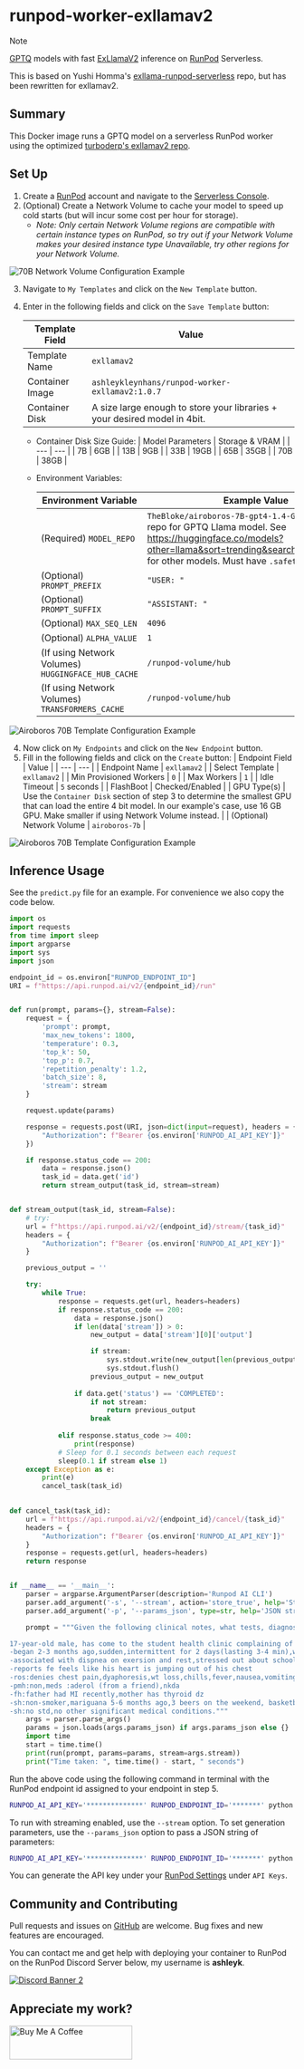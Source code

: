 # runpod-worker-exllamav2

> [!NOTE]  
> [GPTQ](https://arxiv.org/abs/2210.17323) models with fast
> [ExLlamaV2](https://github.com/turboderp/exllamav2) inference on
> [RunPod](https://runpod.io?ref=2xxro4sy) Serverless.
> 
> This is based on Yushi Homma's [exllama-runpod-serverless](
> https://github.com/hommayushi3/exllama-runpod-serverless) repo,
> but has been rewritten for exllamav2.

## Summary

This Docker image runs a GPTQ model on a serverless RunPod worker
using the optimized [turboderp's exllamav2 repo](
https://github.com/turboderp/exllamav2).

## Set Up

1. Create a [RunPod](https://runpod.io?ref=2xxro4sy) account and
   navigate to the [Serverless Console](https://www.runpod.io/console/serverless).
2. (Optional) Create a Network Volume to cache your model to speed
   up cold starts (but will incur some cost per hour for storage).
    - *Note: Only certain Network Volume regions are compatible with certain instance types on RunPod, so try out if your Network Volume makes your desired instance type Unavailable, try other regions for your Network Volume.*

![70B Network Volume Configuration Example](artifacts/yh_runpod_network_volume_screenshot.png)

3. Navigate to `My Templates` and click on the `New Template` button.
4. Enter in the following fields and click on the `Save Template` button:

    | Template Field  | Value                                                                     |
    |-----------------|---------------------------------------------------------------------------|
    | Template Name   | `exllamav2`                                                               |
    | Container Image | `ashleykleynhans/runpod-worker-exllamav2:1.0.7`                           |
    | Container Disk  | A size large enough to store your libraries + your desired model in 4bit. |

    - Container Disk Size Guide:
        | Model Parameters | Storage & VRAM |
        | --- | --- |
        | 7B | 6GB |
        | 13B | 9GB |
        | 33B | 19GB |
        | 65B | 35GB |
        | 70B | 38GB |

    - Environment Variables:

        | Environment Variable | Example Value |
        | --- | --- |
        | (Required) `MODEL_REPO` | `TheBloke/airoboros-7B-gpt4-1.4-GPTQ` or any other repo for GPTQ Llama model. See https://huggingface.co/models?other=llama&sort=trending&search=thebloke+gptq for other models. Must have `.safetensors` file(s). |
        | (Optional) `PROMPT_PREFIX` | `"USER: "` |
        | (Optional) `PROMPT_SUFFIX` | `"ASSISTANT: "` |
        | (Optional) `MAX_SEQ_LEN` | `4096` |
        | (Optional) `ALPHA_VALUE` | `1` |
        | (If using Network Volumes) `HUGGINGFACE_HUB_CACHE` | `/runpod-volume/hub` |
        | (If using Network Volumes) `TRANSFORMERS_CACHE` | `/runpod-volume/hub` |

![Airoboros 70B Template Configuration Example](artifacts/yh_airoboros_70b_template_screenshot.png)

4. Now click on `My Endpoints` and click on the `New Endpoint` button.
5. Fill in the following fields and click on the `Create` button:
    | Endpoint Field | Value |
    | --- | --- |
    | Endpoint Name | `exllamav2` |
    | Select Template | `exllamav2` |
    | Min Provisioned Workers | `0` |
    | Max Workers | `1` |
    | Idle Timeout | `5` seconds |
    | FlashBoot | Checked/Enabled |
    | GPU Type(s) | Use the `Container Disk` section of step 3 to determine the smallest GPU that can load the entire 4 bit model. In our example's case, use 16 GB GPU. Make smaller if using Network Volume instead. |
    | (Optional) Network Volume | `airoboros-7b` |

![Airoboros 70B Template Configuration Example](artifacts/yh_airoboros_70b_template_screenshot.png)

## Inference Usage

See the `predict.py` file for an example. For convenience we also copy the code below.

```py
import os
import requests
from time import sleep
import argparse
import sys
import json

endpoint_id = os.environ["RUNPOD_ENDPOINT_ID"]
URI = f"https://api.runpod.ai/v2/{endpoint_id}/run"


def run(prompt, params={}, stream=False):
    request = {
        'prompt': prompt,
        'max_new_tokens': 1800,
        'temperature': 0.3,
        'top_k': 50,
        'top_p': 0.7,
        'repetition_penalty': 1.2,
        'batch_size': 8,
        'stream': stream
    }

    request.update(params)

    response = requests.post(URI, json=dict(input=request), headers = {
        "Authorization": f"Bearer {os.environ['RUNPOD_AI_API_KEY']}"
    })

    if response.status_code == 200:
        data = response.json()
        task_id = data.get('id')
        return stream_output(task_id, stream=stream)


def stream_output(task_id, stream=False):
    # try:
    url = f"https://api.runpod.ai/v2/{endpoint_id}/stream/{task_id}"
    headers = {
        "Authorization": f"Bearer {os.environ['RUNPOD_AI_API_KEY']}"
    }

    previous_output = ''

    try:
        while True:
            response = requests.get(url, headers=headers)
            if response.status_code == 200:
                data = response.json()
                if len(data['stream']) > 0:
                    new_output = data['stream'][0]['output']

                    if stream:
                        sys.stdout.write(new_output[len(previous_output):])
                        sys.stdout.flush()
                    previous_output = new_output
                
                if data.get('status') == 'COMPLETED':
                    if not stream:
                        return previous_output
                    break
                    
            elif response.status_code >= 400:
                print(response)
            # Sleep for 0.1 seconds between each request
            sleep(0.1 if stream else 1)
    except Exception as e:
        print(e)
        cancel_task(task_id)
    

def cancel_task(task_id):
    url = f"https://api.runpod.ai/v2/{endpoint_id}/cancel/{task_id}"
    headers = {
        "Authorization": f"Bearer {os.environ['RUNPOD_AI_API_KEY']}"
    }
    response = requests.get(url, headers=headers)
    return response


if __name__ == '__main__':
    parser = argparse.ArgumentParser(description='Runpod AI CLI')
    parser.add_argument('-s', '--stream', action='store_true', help='Stream output')
    parser.add_argument('-p', '--params_json', type=str, help='JSON string of generation params')

    prompt = """Given the following clinical notes, what tests, diagnoses, and recommendations should the I give? Provide your answer as a detailed report with labeled sections "Diagnostic Tests", "Possible Diagnoses", and "Patient Recommendations".

17-year-old male, has come to the student health clinic complaining of heart pounding. Mr. Cleveland's mother has given verbal consent for a history, physical examination, and treatment
-began 2-3 months ago,sudden,intermittent for 2 days(lasting 3-4 min),worsening,non-allev/aggrav
-associated with dispnea on exersion and rest,stressed out about school
-reports fe feels like his heart is jumping out of his chest
-ros:denies chest pain,dyaphoresis,wt loss,chills,fever,nausea,vomiting,pedal edeam
-pmh:non,meds :aderol (from a friend),nkda
-fh:father had MI recently,mother has thyroid dz
-sh:non-smoker,mariguana 5-6 months ago,3 beers on the weekend, basketball at school
-sh:no std,no other significant medical conditions."""
    args = parser.parse_args()
    params = json.loads(args.params_json) if args.params_json else {}
    import time
    start = time.time()
    print(run(prompt, params=params, stream=args.stream))
    print("Time taken: ", time.time() - start, " seconds")
```

Run the above code using the following command in terminal with
the RunPod endpoint id assigned to your endpoint in step 5.

```bash
RUNPOD_AI_API_KEY='**************' RUNPOD_ENDPOINT_ID='*******' python predict.py
```

To run with streaming enabled, use the `--stream` option.
To set generation parameters, use the `--params_json` option
to pass a JSON string of parameters:

```bash
RUNPOD_AI_API_KEY='**************' RUNPOD_ENDPOINT_ID='*******' python predict.py --params_json '{"temperature": 0.3, "max_tokens": 1000, "prompt_prefix": "USER: ", "prompt_suffix": "ASSISTANT: "}'
```

You can generate the API key under your [RunPod Settings](
https://www.runpod.io/console/serverless/user/settings) under `API Keys`.

## Community and Contributing

Pull requests and issues on [GitHub](https://github.com/ashleykleynhans/runpod-worker-exllamav2)
are welcome. Bug fixes and new features are encouraged.

You can contact me and get help with deploying your container
to RunPod on the RunPod Discord Server below,
my username is **ashleyk**.

<a target="_blank" href="https://discord.gg/pJ3P2DbUUq">![Discord Banner 2](https://discordapp.com/api/guilds/912829806415085598/widget.png?style=banner2)</a>

## Appreciate my work?

<a href="https://www.buymeacoffee.com/ashleyk" target="_blank"><img src="https://cdn.buymeacoffee.com/buttons/v2/default-yellow.png" alt="Buy Me A Coffee" style="height: 60px !important;width: 217px !important;" ></a>

